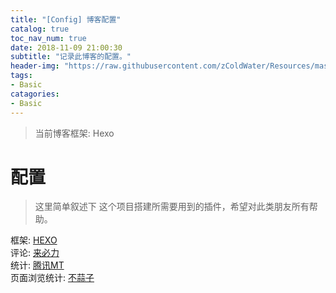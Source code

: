 ```yaml
---
title: "[Config] 博客配置"
catalog: true
toc_nav_num: true
date: 2018-11-09 21:00:30
subtitle: "记录此博客的配置。"
header-img: "https://raw.githubusercontent.com/zColdWater/Resources/master/Images/knowledge-min.png"
tags:
- Basic
catagories:
- Basic
---
```


> 当前博客框架: Hexo

配置
=======
> 这里简单叙述下 这个项目搭建所需要用到的插件，希望对此类朋友所有帮助。

框架: [HEXO](https://hexo.io/zh-cn/)  
评论: [来必力](https://www.livere.com/)  
统计: [腾讯MT](https://mta.qq.com/)  
页面浏览统计: [不蒜子](http://ibruce.info/2015/04/04/busuanzi/)


